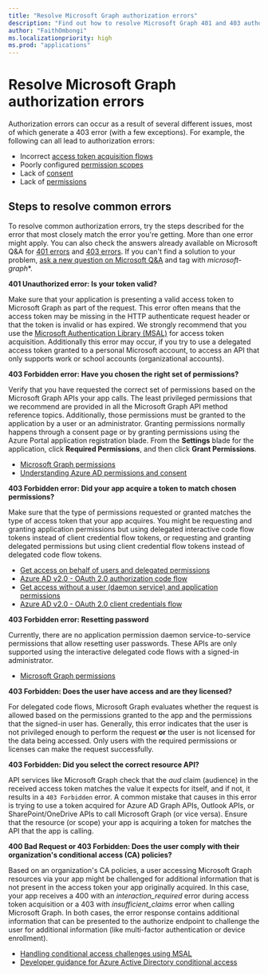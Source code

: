 ```yaml
---
title: "Resolve Microsoft Graph authorization errors"
description: "Find out how to resolve Microsoft Graph 401 and 403 authorization errors."
author: "FaithOmbongi"
ms.localizationpriority: high
ms.prod: "applications"
---
```


# Resolve Microsoft Graph authorization errors

Authorization errors can occur as a result of several different issues, most of which generate a 403 error (with a few exceptions). For example, the following can all lead to authorization errors:

* Incorrect [access token acquisition flows](/azure/active-directory/develop/active-directory-authentication-scenarios)
* Poorly configured [permission scopes](/azure/active-directory/develop/active-directory-v2-scopes)
* Lack of [consent](/azure/active-directory/develop/active-directory-devhowto-multi-tenant-overview#understanding-user-and-admin-consent)
* Lack of [permissions](/azure/active-directory/develop/v2-permissions-and-consent)

## Steps to resolve common errors

To resolve common authorization errors, try the steps described for the error that most closely match the error you're getting. More than one error might apply. You can also check the answers already available on Microsoft Q&A for [401 errors](/answers/search.html?c=&f=&includeChildren=&q=%5bmicrosoft-graph%5d+401+&redirect=search%2fsearch&sort=relevance&type=question+OR+idea+OR+kbentry+OR+answer+OR+topic+OR+user) and [403 errors](/answers/search.html?c=&f=&includeChildren=&q=%5bmicrosoft-graph%5d+403&redirect=search%2fsearch&sort=relevance&type=question+OR+idea+OR+kbentry+OR+answer+OR+topic+OR+user). If you can't find a solution to your problem, [ask a new question on Microsoft Q&A](/answers/products/m365#microsoft-graph) and tag with *microsoft-graph**.

**401 Unauthorized error: Is your token valid?** <br>

Make sure that your application is presenting a valid access token to Microsoft Graph as part of the request. This error often means that the access token may be missing in the HTTP authenticate request header or that the token is invalid or has expired. We strongly recommend that you use the [Microsoft Authentication Library (MSAL)](/azure/active-directory/develop/msal-overview) for access token acquisition. Additionally this error may occur, if you try to use a delegated access token granted to a personal Microsoft account, to access an API that only supports work or school accounts (organizational accounts). 

**403 Forbidden error: Have you chosen the right set of permissions?**<br>

Verify that you have requested the correct set of permissions based on the Microsoft Graph APIs your app calls. The least privileged permissions that we recommend are provided in all the Microsoft Graph API method reference topics. Additionally, those permissions must be granted to the application by a user or an administrator. Granting permissions normally happens through a consent page or by granting permissions using the Azure Portal application registration blade. From the **Settings** blade for the application, click **Required Permissions**, and then click **Grant Permissions**. <br>

* [Microsoft Graph permissions](./permissions-reference.md) <br>
* [Understanding Azure AD permissions and consent](/azure/active-directory/develop/v2-permissions-and-consent) <br>

**403 Forbidden error: Did your app acquire a token to match chosen permissions?** <br>

Make sure that the type of permissions requested or granted matches the type of access token that your app acquires. You might be requesting and granting application permissions but using delegated interactive code flow tokens instead of client credential flow tokens, or requesting and granting delegated permissions but using client credential flow tokens instead of delegated code flow tokens. <br>
* [Get access on behalf of users and delegated permissions](/graph/auth-v2-user) 
* [Azure AD v2.0 - OAuth 2.0 authorization code flow](/azure/active-directory/develop/v2-oauth2-auth-code-flow)
* [Get access without a user (daemon service) and application permissions](/graph/auth-v2-service)
* [Azure AD v2.0 - OAuth 2.0 client credentials flow](/azure/active-directory/develop/v2-oauth2-client-creds-grant-flow)

**403 Forbidden error: Resetting password** <br>

Currently, there are no application permission daemon service-to-service permissions that allow resetting user passwords. These APIs are only supported using the interactive delegated code flows with a signed-in administrator.

* [Microsoft Graph permissions](./permissions-reference.md) <br>

**403 Forbidden: Does the user have access and are they licensed?** <br>

For delegated code flows, Microsoft Graph evaluates whether the request is allowed based on the permissions granted to the app and the permissions that the signed-in user has. Generally, this error indicates that the user is not privileged enough to perform the request **or** the user is not licensed for the data being accessed. Only users with the required permissions or licenses can make the request successfully.

**403 Forbidden: Did you select the correct resource API?** <br>

API services like Microsoft Graph check that the *aud* claim (audience) in the received access token matches the value it expects for itself, and if not, it results in a `403 Forbidden` error. A common mistake that causes in this error is trying to use a token acquired for Azure AD Graph APIs, Outlook APIs, or SharePoint/OneDrive APIs to call Microsoft Graph (or vice versa). Ensure that the resource (or scope) your app is acquiring a token for matches the API that the app is calling.

**400 Bad Request or 403 Forbidden: Does the user comply with their organization's conditional access (CA) policies?**<br>

Based on an organization's CA policies, a user accessing Microsoft Graph resources via your app might be challenged for additional information that is not present in the access token your app originally acquired. In this case, your app receives a 400 with an *interaction_required* error during access token acquisition or a 403 with *insufficient_claims* error when calling Microsoft Graph. In both cases, the error response contains additional information that can be presented to the authorize endpoint to challenge the user for additional information (like multi-factor authentication or device enrollment).

* [Handling conditional access challenges using MSAL](/azure/active-directory/develop/msal-handling-exceptions#conditional-access-and-claims-challenges)
* [Developer guidance for Azure Active Directory conditional access](/azure/active-directory/develop/conditional-access-dev-guide)

